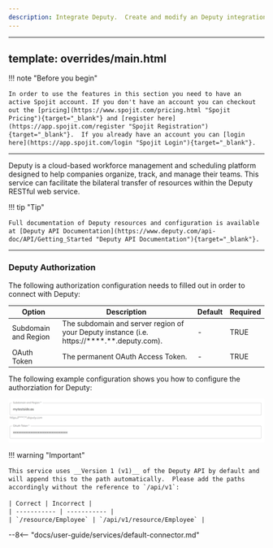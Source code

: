 ```yaml
---
description: Integrate Deputy.  Create and modify an Deputy integration with the bilateral transfer of resources within the Deputy RESTful web service. This Deputy service can be added to your workflow and connect and share data with other services.
---
```

---
template: overrides/main.html
---
!!! note "Before you begin" 

    In order to use the features in this section you need to have an active Spojit account. If you don't have an account you can checkout out the [pricing](https://www.spojit.com/pricing.html "Spojit Pricing"){target="_blank"} and [register here](https://app.spojit.com/register "Spojit Registration"){target="_blank"}.  If you already have an account you can [login here](https://app.spojit.com/login "Spojit Login"){target="_blank"}.
___
   
Deputy is a cloud-based workforce management and scheduling platform designed to help companies organize, track, and manage their teams.  This service can facilitate the bilateral transfer of resources within the Deputy RESTful web service.

!!! tip "Tip" 

    Full documentation of Deputy resources and configuration is available at [Deputy API Documentation](https://www.deputy.com/api-doc/API/Getting_Started "Deputy API Documentation"){target="_blank"}.
___
### Deputy Authorization

The following authorization configuration needs to filled out in order to connect with Deputy:

| Option | Description | Default | Required |
| ----------- | ----------- | ----------- | ----------- |
| Subdomain and Region | The subdomain and server region of your Deputy instance (i.e. https://****.**.deputy.com). | - | TRUE |
| OAuth Token | The permanent OAuth Access Token. | - | TRUE |

The following example configuration shows you how to configure the authorziation for Deputy:

![Deputy Authorization Configuration](/assets/images/services/deputy-service/authorization-configuration.png "Deputy Authorization Configuration")

!!! warning "Important"

    This service uses __Version 1 (v1)__ of the Deputy API by default and will append this to the path automatically.  Please add the paths accordingly without the reference to `/api/v1`:

    | Correct | Incorrect |
    | ----------- | ----------- |
    | `/resource/Employee` | `/api/v1/resource/Employee` |

--8<-- "docs/user-guide/services/default-connector.md"